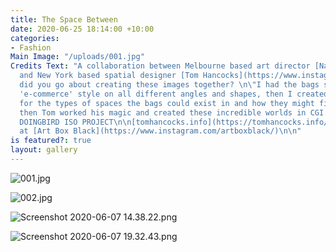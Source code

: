 ```yaml
---
title: The Space Between
date: 2020-06-25 18:14:00 +10:00
categories:
- Fashion
Main Image: "/uploads/001.jpg"
Credits Text: "A collaboration between Melbourne based art director [Nat Turnbull](https://www.instagram.com/natturnbull/)
  and New York based spatial designer [Tom Hancocks](https://www.instagram.com/tom.hancocks/)\n\nHow
  did you go about creating these images together? \n\"I had the bags shot individually
  'e-commerce' style on all different angles and shapes, then I created a ’style guide’
  for the types of spaces the bags could exist in and how they might fit into those,
  then Tom worked his magic and created these incredible worlds in CGI.\" - Nat Turnbull\n\n#A
  DOINGBIRD ISO PROJECT\n\n[tomhancocks.info](https://tomhancocks.info/)\n\n[Nat Turnbull](http://www.natalieturnbull.com.au/)
  at [Art Box Black](https://www.instagram.com/artboxblack/)\n\n"
is featured?: true
layout: gallery
---
```


![001.jpg](/uploads/001.jpg)

![002.jpg](/uploads/002.jpg)

![Screenshot 2020-06-07 14.38.22.png](/uploads/Screenshot%202020-06-07%2014.38.22.png)

![Screenshot 2020-06-07 19.32.43.png](/uploads/Screenshot%202020-06-07%2019.32.43.png)

